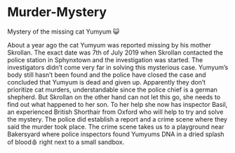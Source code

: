 # Murder-Mystery

Mystery of the missing cat Yumyum 😺

About a year ago the cat Yumyum was reported missing by his mother Skrollan. The exact date was 7th of July 2019 when  Skrollan contacted the police station in Sphynxtown and the investigation was started. The investigators didn’t come very far in solving this mysterious case. Yumyum’s body still hasn’t been found and the police have closed the case and concluded that Yumyum is dead and given up. Apparently they don’t prioritize cat murders, understandable since the police chief is a german shepherd. But  Skrollan on the other hand can not let this go, she needs to find out what happened to her son.  To her help she now has inspector Basil, an experienced British Shorthair from Oxford who will help to try and solve the mystery.
The police did establish a report and a crime scene where they said the murder took place. The crime scene  takes us to a playground near Bakersyard where police inspectors found Yumyums DNA in a dried splash of blood🩸 right next to a small sandbox. 

